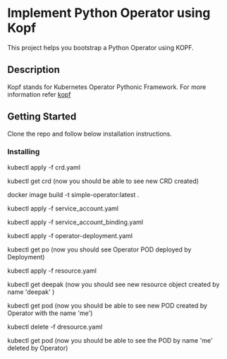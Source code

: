 # Implement Python Operator using Kopf

This project helps you bootstrap a Python Operator using KOPF.

## Description

Kopf stands for Kubernetes Operator Pythonic Framework.
For more information refer [kopf](https://kopf.readthedocs.io/en/stable/) 

## Getting Started

Clone the repo and follow below installation instructions.

### Installing

kubectl apply -f crd.yaml

kubectl get crd (now you should be able to see new CRD created)

docker image build -t simple-operator:latest .

kubectl apply -f service_account.yaml

kubectl apply -f service_account_binding.yaml

kubectl apply -f operator-deployment.yaml

kubectl get po (now you should see Operator POD deployed by Deployment)

kubectl apply -f resource.yaml

kubectl get deepak (now you should see new resource object created by name 'deepak' )

kubectl get pod (now you should be able to see new POD created by Operator with the name 'me')

kubectl delete -f dresource.yaml

kubectl get pod (now you should be able to see the POD by name 'me' deleted by Operator)
